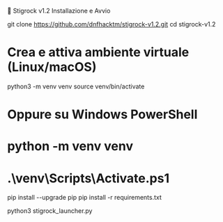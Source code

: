 🚀 Stigrock v1.2
Installazione e Avvio

git clone https://github.com/dnfhacktm/stigrock-v1.2.git
cd stigrock-v1.2

# Crea e attiva ambiente virtuale (Linux/macOS)
python3 -m venv venv
source venv/bin/activate

# Oppure su Windows PowerShell
# python -m venv venv
# .\venv\Scripts\Activate.ps1

pip install --upgrade pip
pip install -r requirements.txt

python3 stigrock_launcher.py

